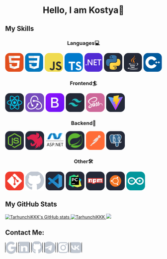 <h1 style="text-align:center;">Hello, I am Kostya👋</h1>

<h2>My Skills</h2>

<h3 style="text-align:center;">Languages💻</h3>
<div style="display:flex;gap:5px">
    <a href="https://developer.mozilla.org/en-US/docs/Web/HTML" target="_blank" style="display:block;">
        <img width="60px" height="60px" src="./assets/languages/html.svg" alt="HTML">
    </a>
    <a href="https://developer.mozilla.org/en-US/docs/Web/CSS" target="_blank" style="display:block;">
        <img width="60px" height="60px" src="./assets/languages/css.svg" alt="CSS">
    </a>
    <a href="https://developer.mozilla.org/en-US/docs/Web/JavaScript" target="_blank" style="display:block;">
        <img width="60px" height="60px" src="./assets/languages/js.svg" alt="JS">
    </a>
    <a href="https://www.typescriptlang.org/" target="_blank" style="display:block;">
        <img width="60px" height="60px" src="./assets/languages/ts.svg" alt="TS">
    </a>
    <a href="https://dotnet.microsoft.com/en-us/" target="_blank" style="display:block;">
        <img width="60px" height="60px" src="./assets/languages/dotnet.svg" alt=".NET">
    </a>
    <a href="https://www.python.org/" target="_blank" style="display:block;">
        <img width="60px" height="60px" src="./assets/languages/python.svg" alt="Python">
    </a>
    <a href="https://www.java.com/ru/" target="_blank" style="display:block;">
        <img width="60px" height="60px" src="./assets/languages/java.svg" alt="Java">
    </a>
    <a href="https://learn.microsoft.com/ru-ru/cpp/cpp/?view=msvc-170" target="_blank" style="display:block;">
        <img width="60px" height="60px" src="./assets/languages/cpp.svg" alt="C++">
    </a>
</div>


<h3 style="text-align:center;">Frontend🏄</h3>
<div style="display:flex;gap:5px;">
    <a href="https://react.dev/" target="_blank" style="display:block;">
        <img width="60px" height="60px" src="./assets/frontend/react.svg" alt="React">
    </a>
    <a href="https://redux.js.org/" target="_blank" style="display:block;">
        <img width="60px" height="60px" src="./assets/frontend/redux.svg" alt="Redux">
    </a>
    <a href="https://getbootstrap.com/" target="_blank" style="display:block;">
        <img width="60px" height="60px" src="./assets/frontend/bootstrap.svg" alt="Bootstrap">
    </a>
    <a href="https://tailwindcss.com/" target="_blank" style="display:block;">
        <img width="60px" height="60px" src="./assets/frontend/tailwind.svg" alt="Tailwind">
    </a>
    <a href="https://sass-lang.com/" target="_blank" style="display:block;">
        <img width="60px" height="60px" src="./assets/frontend/sass.svg" alt="Sass">
    </a>
    <a href="https://vitejs.dev/" target="_blank" style="display:block;">
        <img width="60px" height="60px" src="./assets/frontend/vite.svg" alt="Vite">
    </a>
</div>

<h3 style="text-align:center;">Backend🚀</h3>
<div style="display:flex;gap:5px;">
    <a href="https://nodejs.org/en" target="_blank" style="display:block;">
        <img width="60px" height="60px" src="./assets/backend/nodejs.svg" alt="NodeJS">
    </a>
    <a href="https://nestjs.com/" target="_blank" style="display:block;">
        <img width="60px" height="60px" src="./assets/backend/nestjs.svg" alt="NestJS">
    </a>
    <a href="https://learn.microsoft.com/ru-ru/aspnet/overview" target="_blank" style="display:block;">
        <img width="60px" height="60px" src="./assets/backend/aspnet.svg" alt="ASP.NET">
    </a>
    <a href="https://spring.io/" target="_blank" style="display:block;">
        <img width="60px" height="60px" src="./assets/backend/spring.svg" alt="Spring">
    </a>
    <a href="https://www.postman.com/" target="_blank" style="display:block;">
        <img width="60px" height="60px" src="./assets/backend/postman.svg" alt="Postman">
    </a>
    <a href="https://www.postgresql.org/" target="_blank" style="display:block;">
        <img width="60px" height="60px" src="./assets/backend/postgres.svg" alt="Postgres">
    </a>
</div>


<h3 style="text-align:center;">Other🛠</h4>
<div style="display:flex;gap:5px;">
    <a href="https://git-scm.com/" target="_blank" style="display:block;">
        <img width="60px" height="60px" src="./assets/other/git.svg" alt="Git">
    </a>
    <a href="https://github.com/" target="_blank" style="display:block;">
        <img width="60px" height="60px" src="./assets/other/github.svg" alt="GitHub">
    </a>
    <a href="https://code.visualstudio.com/" target="_blank" style="display:block;">
        <img width="60px" height="60px" src="./assets/other/vscode.svg" alt="VS Code">
    </a>
    <a href="https://www.jetbrains.com/pycharm/" target="_blank" style="display:block;">
        <img width="60px" height="60px" src="./assets/other/pycharm.svg" alt="PyCharm">
    </a>
    <a href="https://www.npmjs.com/" target="_blank" style="display:block;">
        <img width="60px" height="60px" src="./assets/other/npm.svg" alt="npm">
    </a>
    <a href="https://ubuntu.com/" target="_blank" style="display:block;">
        <img width="60px" height="60px" src="./assets/other/linux.svg" alt="Linux">
    </a>
    <a href="https://www.arduino.cc/" target="_blank" style="display:block;">
        <img width="60px" height="60px" src="./assets/other/arduino.svg" alt="Arduino">
    </a>
</div>


<h2>My GitHub Stats</h2>
<!-- <div style="margin:auto;display:flex;flex-direction:column;align-items:center"> -->
<div class="display:flex;flex-direction:column;">
    <a href="http://www.github.com/TarhunchiKKK">
        <img src="https://github-readme-stats-beta-ten-21.vercel.app/api?username=TarhunchiKKK&show_icons=true&hide=issues,&count_private=true&title_color=2F80ED&text_color=ffffff&icon_color=2F80ED&bg_color=003141&hide_border=true&show_icons=true&show=prs_merged,prs_merged" alt="TarhunchiKKK's GitHub stats" />
    </a>
    <a href="http://www.github.com/TarhunchiKKK">
        <img src="https://github-readme-stats.vercel.app/api/top-langs/?username=TarhunchiKKK&hide_progress=true&show_icons=true&locale=en&layout=compact&text_color=fff&bg_color=003141&langs_count=7&hide_border=true" alt="TarhunchiKKK" />
    </a>
    <a href="http://www.github.com/TarhunchiKKK">
        <img src="https://github-readme-streak-stats.herokuapp.com/?user=TarhunchiKKK&stroke=ffffff&background=003141&ring=2F80ED&fire=2F80ED&currStreakNum=ffffff&currStreakLabel=2F80ED&sideNums=ffffff&sideLabels=ffffff&dates=ffffff&hide_border=true" />
    </a>
</div>


<h2>Contact Me:</h2>
<div style="display:flex;gap:5px;">
    <a style="width:35px;height:35px;border:1px solid black;border-radius:4px;display:flex;justify-content:center;align-items:center;background-color:#fff;" target="_blank" href="mailto:kostabarilo12@gmail.com">
        <img src="./assets/contacts/gmail.svg" alt="Gmail" width="40px" height="40px" style="color:white;"></img>
    </a>
    <a style="width:35px;height:35px;border:1px solid black;border-radius:4px;display:flex;justify-content:center;align-items:center;background-color:#fff;" target="_blank" href="https://www.linkedin.com/in/%D0%BA%D0%BE%D0%BD%D1%81%D1%82%D0%B0%D0%BD%D1%82%D0%B8%D0%BD-%D0%B1%D0%B0%D1%80%D0%B8%D0%BB%D0%BE-333974290?utm_source=share&utm_campaign=share_via&utm_content=profile&utm_medium=android_app">
        <img src="./assets/contacts/linkedin.svg" alt="Linkedin" width="40px" height="40px"  style="color:white;"></img>
    </a>
    <a style="width:35px;height:35px;color:white;border:1px solid black;border-radius:4px;display:flex;justify-content:center;align-items:center;background-color:#fff;" target="_blank" href="https://github.com/TarhunchiKKK">
        <img src="./assets/contacts/github.svg" alt="GitHub" width="40px" height="40px" style="color:white;"></img>
    </a>
    <a style="width:35px;height:35px;border:1px solid black;border-radius:4px;display:flex;justify-content:center;align-items:center;background-color:#fff;" target="_blank" href="https://t.me/kostianchick">
        <img src="./assets/contacts/telegram.svg" alt="Telegram" width="40px" height="40px" style="color:blwhiteack;"></img>
    </a>
    <a style="width:35px;height:35px;border:1px solid black;border-radius:4px;display:flex;justify-content:center;align-items:center;background-color:#fff;" target="_blank" href="https://www.instagram.com/_tarhunchick_/">
        <img src="./assets/contacts/instagram.svg" alt="Instagram" width="40px" height="40px" style="color:white;"></img>
    </a>
    <a style="width:35px;height:35px;border:1px solid black;border-radius:4px;display:flex;justify-content:center;align-items:center;background-color:#fff;" target="_blank" href="https://vk.com/id350691569">
        <img src="./assets/contacts/vk.svg" alt="VK" width="40px" height="40px" style="color:white;"></img>
    </a>
</div>